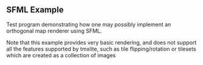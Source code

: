 SFML Example
------------

Test program demonstrating how one may possibly implement
an orthogonal map renderer using SFML.

Note that this example provides very basic rendering, and
does not support all the features supported by tmxlite,
such as tile flipping/rotation or tilesets which are created
as a collection of images